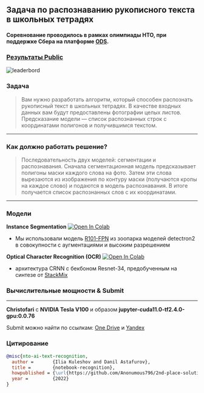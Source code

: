 ## Задача по распознаванию рукописного текста в школьных тетрадях
#### Соревнование проводилось в рамках олимпиады НТО, при поддержке Сбера на платформе [ODS](https://ods.ai/competitions/nto_final_21-22).

### [Результаты Public](https://ods.ai/competitions/nto_final_21-22/leaderboard)
![leaderbord](https://cdn.discordapp.com/attachments/660500818180440084/950114565029523506/unknown.png)

### Задача
> Вам нужно разработать алгоритм, который способен распознать рукописный текст в школьных тетрадях. В качестве входных данных вам будут предоставлены фотографии целых листов. Предсказание модели — список распознанных строк с координатами полигонов и получившимся текстом.
---

### Как должно работать решение?
> Последовательность двух моделей: сегментации и распознавания. Сначала сегментационная модель предсказывает полигоны маски каждого слова на фото. Затем эти слова вырезаются из изображения по контуру маски (получаются кропы на каждое слово) и подаются в модель распознавания. В итоге получается список распознанных слов с их координатами.
---

### Модели

**Instance Segmentation**
[![Open In Colab](https://colab.research.google.com/assets/colab-badge.svg)](https://colab.research.google.com/github/Anonumous796/2nd-place-solution-NTO-AI-2022/blob/main/train/model_for_detection.ipynb)

- Мы использовали модель [R101-FPN](https://github.com/facebookresearch/detectron2/blob/main/MODEL_ZOO.md#coco-instance-segmentation-baselines-with-mask-r-cnn) из зоопарка моделей detectron2 в совокупности с аугментациями и высоким разрешением

**Optical Character Recognition (OCR)**
[![Open In Colab](https://colab.research.google.com/assets/colab-badge.svg)](https://colab.research.google.com/github/Anonumous796/2nd-place-solution-NTO-AI-2022/blob/main/train/model_for_ocr.ipynb)

- архитектура CRNN с бекбоном Resnet-34, предобученным на синтезе от [StackMix](https://github.com/sberbank-ai/StackMix-OCR)

### Вычислительные мощности & Submit
---
**Christofari** с **NVIDIA Tesla V100** и образом **jupyter-cuda11.0-tf2.4.0-gpu:0.0.76**

Submit можно найти по ссылкам:
[One Drive](https://1drv.ms/u/s!AkPiJU-1XuQSgYkM5DJkxnywM8MfqQ?e=JCEel1) и 
[Yandex](https://storage.yandexcloud.net/datasouls-ods/submissions/e7c3d807-0f20-4003-9935-977432b4d615/2d91525d/ocr_submit%20%2810%29.zip)

### Цитирование
```BibTeX
@misc{nto-ai-text-recognition,
  author =       {Ilia Kuleshov and Danil Astafurov},
  title =        {notebook-recognition},
  howpublished = {\url{https://github.com/Anonumous796/2nd-place-solution-NTO-AI-2022}},
  year =         {2022}
}
```
